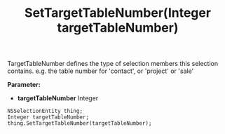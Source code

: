 ﻿---
uid: crmscript_ref_NSSelectionEntity_SetTargetTableNumber
title: SetTargetTableNumber(Integer targetTableNumber)
intellisense: NSSelectionEntity.SetTargetTableNumber
keywords: NSSelectionEntity, GetTargetTableNumber
so.topic: reference
---

TargetTableNumber defines the type of selection members this selection contains. e.g. the table number for 'contact', or 'project' or 'sale'

**Parameter:** 
 - **targetTableNumber** Integer

```crmscript
NSSelectionEntity thing;
Integer targetTableNumber;
thing.SetTargetTableNumber(targetTableNumber);
```

